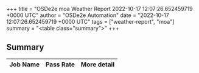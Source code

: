 +++
title = "OSDe2e moa Weather Report 2022-10-17 12:07:26.652459719 +0000 UTC"
author = "OSDe2e Automation"
date = "2022-10-17 12:07:26.652459719 +0000 UTC"
tags = ["weather-report", "moa"]
summary = "<table class=\"summary\"></table>"
+++
## Summary

| Job Name | Pass Rate | More detail |
|----------|-----------|-------------|




